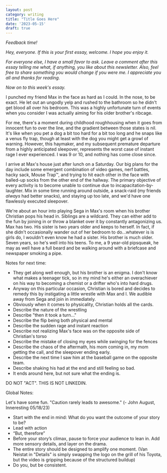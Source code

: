 ```yaml
---
layout: post
category: writing
title: "Title Goes Here"
date: '2023-05-15'
draft: true
---
```


_Feedback time!_

_Hey, everyone. If this is your first essay, welcome. I hope you enjoy it._

_For everyone else, I have a small favor to ask. Leave a comment after this essay telling me what, if anything, you like about this newsletter. Also, feel free to share something you would change if you were me. I appreciate you all and thanks for reading._

_Now on to this week's essay._

I punched my friend Max in the face as hard as I could. In the nose, to be exact. He let out an ungodly yelp and rushed to the bathroom so he didn't get blood all over his bedroom. This was a highly unfortunate turn of events when you consider I was actually aiming for his older brother's ribcage.

For me, there's a moment during childhood roughhousing when it goes from innocent fun to over the line, and the gradient between those states is nil. It's like when you pet a dog a bit too hard for a bit too long and he snaps like a venus fly trap, though at least with the dog you might get a growl of warning. However, this haymaker, and my subsequent premature departure from a highly anticipated sleepover, represents the worst case of instant rage I ever experienced. I was 9 or 10, and nothing has come close since.

I arrive at Max's house just after lunch on a Saturday. Our big plans for the day include some emergent combination of video games, nerf battles, hacky sack, Mouse Trap™, and trying to hit each other in the face with balled-up socks from the other end of the hallway. The primary objective of every activity is to become unable to continue due to incapacitation-by-laughter. Mix in some time running around outside, a snack-raid (my friends _always_ had better snacks), and staying up too late, and we'd have one flawlessly executed sleepover.

We're about an hour into playing Sega in Max's room when his brother Christian pops his head in. Siblings are a wildcard. They can either add to the fun by joining in or throw a blanket over it by constantly antagonizing us. Max has two. His sister is two years older and keeps to herself. In fact, if she didn't occasionally wander out of her bedroom to do...whatever is is girls do, I wouldn't even know he had a sister. His brother is much older. Seven years, so he's well into his teens. To me, a 9 year-old pipsqueak, he may as well have a full beard and be walking around with a briefcase and newspaper smoking a pipe. 

Notes for next time:
- They get along well enough, but his brother is an enigma. I don't know what makes a teenager tick, so in my mind he's either an overachiever on his way to becoming a chemist or a drifter who's into hard drugs.
- Anyway on this particular occasion, Christian is bored and decides to remedy this by instigating a little wrestle with Max and I. We audible away from Sega and join in immediately.
- Obviously when it comes to physicality, Christian holds all the cards. 
- Describe the nature of the wrestling
- Describe "then it took a turn..."
- Describe the flip being both physical and mental
- Describe the sudden rage and instant reaction
- Describe not realizing Max's face was on the opposite side of Christian's torso
- Describe the mistake of closing my eyes while swinging for the fences
- Describe the chaos of the aftermath, his mom coming in, my mom getting the call, and the sleepover ending early.
- Describe the next time I saw him at the baseball game on the opposite team.
- Describe shaking his had at the end and still feeling so bad.
- It ends around here, but not sure what the ending is. 

DO NOT "ACT". THIS IS NOT LINKEDIN.

Global Notes:

Let's have some fun. "Caution rarely leads to awesome." (- John August, Inneresting 05/18/23)

- Start with the end in mind: What do you want the outcome of your story to be?
- Lead with action
- “But, therefore”
- Before your story’s climax, pause to force your audience to lean in. Add more sensory details, and layer on the drama.
- The entire story should be designed to amplify one moment. (Van Neistat in "Details" is simply swapping the logo on the grill of his Toyota, but the video is gripping because of the structured buildup)
- Do you, but be consistent.
